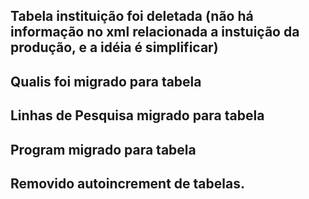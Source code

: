 ## Tabela instituição foi deletada (não há informação no xml relacionada a instuição da produção, e a idéia é simplificar)
## Qualis foi migrado para tabela
## Linhas de Pesquisa migrado para tabela
## Program migrado para tabela
## Removido autoincrement de tabelas.
